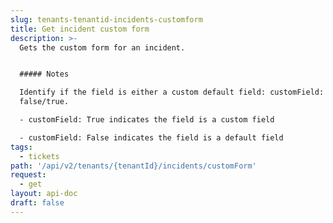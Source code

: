 ```yaml
---
slug: tenants-tenantid-incidents-customform
title: Get incident custom form
description: >-
  Gets the custom form for an incident.


  ##### Notes

  Identify if the field is either a custom default field: customField:
  false/true.

  - customField: True indicates the field is a custom field

  - customField: False indicates the field is a default field
tags:
  - tickets
path: '/api/v2/tenants/{tenantId}/incidents/customForm'
request:
  - get
layout: api-doc
draft: false
---
```

